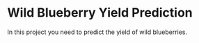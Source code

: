 # Wild Blueberry Yield Prediction
In this project you need to predict the yield of wild blueberries.
